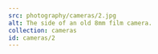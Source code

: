 ```yaml
---
src: photography/cameras/2.jpg
alt: The side of an old 8mm film camera.
collection: cameras
id: cameras/2
---
```

